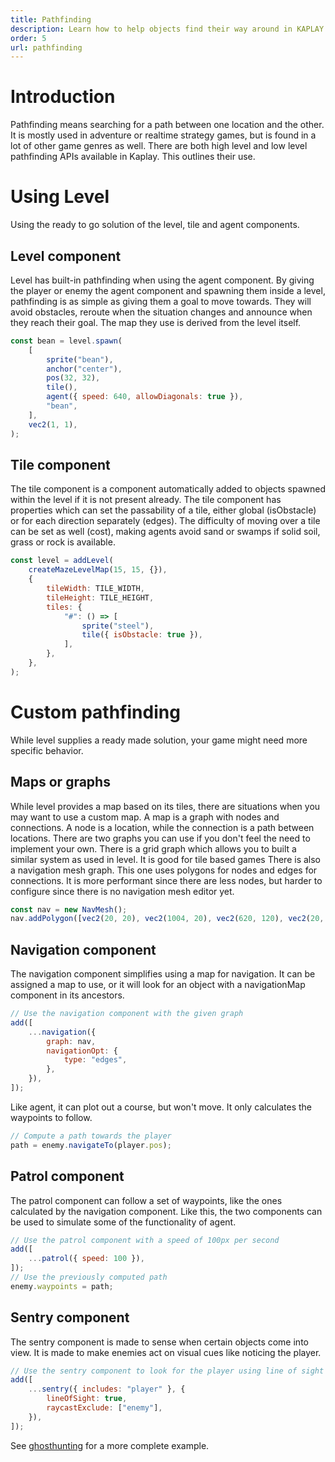 ```yaml
---
title: Pathfinding
description: Learn how to help objects find their way around in KAPLAY.
order: 5
url: pathfinding
---
```


# Introduction

Pathfinding means searching for a path between one location and the other. It is
mostly used in adventure or realtime strategy games, but is found in a lot of
other game genres as well. There are both high level and low level pathfinding
APIs available in Kaplay. This outlines their use.

# Using Level

Using the ready to go solution of the level, tile and agent components.

## Level component

Level has built-in pathfinding when using the agent component. By giving the
player or enemy the agent component and spawning them inside a level,
pathfinding is as simple as giving them a goal to move towards. They will avoid
obstacles, reroute when the situation changes and announce when they reach their
goal. The map they use is derived from the level itself.

```js
const bean = level.spawn(
    [
        sprite("bean"),
        anchor("center"),
        pos(32, 32),
        tile(),
        agent({ speed: 640, allowDiagonals: true }),
        "bean",
    ],
    vec2(1, 1),
);
```

## Tile component

The tile component is a component automatically added to objects spawned within
the level if it is not present already. The tile component has properties which
can set the passability of a tile, either global (isObstacle) or for each
direction separately (edges). The difficulty of moving over a tile can be set as
well (cost), making agents avoid sand or swamps if solid soil, grass or rock is
available.

```js
const level = addLevel(
    createMazeLevelMap(15, 15, {}),
    {
        tileWidth: TILE_WIDTH,
        tileHeight: TILE_HEIGHT,
        tiles: {
            "#": () => [
                sprite("steel"),
                tile({ isObstacle: true }),
            ],
        },
    },
);
```

# Custom pathfinding

While level supplies a ready made solution, your game might need more specific
behavior.

## Maps or graphs

While level provides a map based on its tiles, there are situations when you may
want to use a custom map. A map is a graph with nodes and connections. A node is
a location, while the connection is a path between locations. There are two
graphs you can use if you don't feel the need to implement your own. There is a
grid graph which allows you to built a similar system as used in level. It is
good for tile based games There is also a navigation mesh graph. This one uses
polygons for nodes and edges for connections. It is more performant since there
are less nodes, but harder to configure since there is no navigation mesh editor
yet.

```js
const nav = new NavMesh();
nav.addPolygon([vec2(20, 20), vec2(1004, 20), vec2(620, 120), vec2(20, 120)]);
```

## Navigation component

The navigation component simplifies using a map for navigation. It can be
assigned a map to use, or it will look for an object with a navigationMap
component in its ancestors.

```js
// Use the navigation component with the given graph
add([
    ...navigation({
        graph: nav,
        navigationOpt: {
            type: "edges",
        },
    }),
]);
```

Like agent, it can plot out a course, but won't move. It only calculates the
waypoints to follow.

```js
// Compute a path towards the player
path = enemy.navigateTo(player.pos);
```

## Patrol component

The patrol component can follow a set of waypoints, like the ones calculated by
the navigation component. Like this, the two components can be used to simulate
some of the functionality of agent.

```js
// Use the patrol component with a speed of 100px per second
add([
    ...patrol({ speed: 100 }),
]);
// Use the previously computed path
enemy.waypoints = path;
```

## Sentry component

The sentry component is made to sense when certain objects come into view. It is
made to make enemies act on visual cues like noticing the player.

```js
// Use the sentry component to look for the player using line of sight
add([
    ...sentry({ includes: "player" }, {
        lineOfSight: true,
        raycastExclude: ["enemy"],
    }),
]);
```

See [ghosthunting](https://play.kaplayjs.com/?example=ghosthunting) for a more
complete example.
